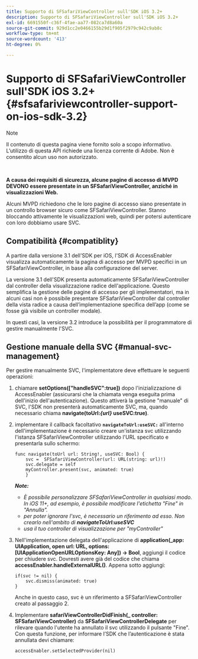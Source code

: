 ```yaml
---
title: Supporto di SFSafariViewController sull'SDK iOS 3.2+
description: Supporto di SFSafariViewController sull'SDK iOS 3.2+
exl-id: 6691550f-c36f-4fae-aa77-082ca7d8a60a
source-git-commit: 929d1cc2e0466155b29d1f905f2979c942c9ab8c
workflow-type: tm+mt
source-wordcount: '413'
ht-degree: 0%

---
```


# Supporto di SFSafariViewController sull&#39;SDK iOS 3.2+ {#sfsafariviewcontroller-support-on-ios-sdk-3.2}

>[!NOTE]
>
>Il contenuto di questa pagina viene fornito solo a scopo informativo. L’utilizzo di questa API richiede una licenza corrente di Adobe. Non è consentito alcun uso non autorizzato.

</br>


**A causa dei requisiti di sicurezza, alcune pagine di accesso di MVPD DEVONO essere presentate in un SFSafariViewController, anziché in visualizzazioni Web.**

Alcuni MVPD richiedono che le loro pagine di accesso siano presentate in un controllo browser sicuro come SFSafariViewController. Stanno bloccando attivamente le visualizzazioni web, quindi per potersi autenticare con loro dobbiamo usare SVC.

## Compatibilità {#compatiblity}

A partire dalla versione 3.1 dell&#39;SDK per iOS, l&#39;SDK di AccessEnabler visualizza automaticamente la pagina di accesso per MVPD specifici in un SFSafariViewController, in base alla configurazione del server.

La versione 3.1 dell&#39;SDK presenta automaticamente SFSafariViewController dal controller della visualizzazione radice dell&#39;applicazione. Questo semplifica la gestione delle pagine di accesso per gli implementatori, ma in alcuni casi non è possibile presentare SFSafariViewController dal controller della vista radice a causa dell’implementazione specifica dell’app (come se fosse già visibile un controller modale).

In questi casi, la versione 3.2 introduce la possibilità per il programmatore di gestire manualmente l&#39;SVC.

## Gestione manuale della SVC {#manual-svc-management}

Per gestire manualmente SVC, l&#39;implementatore deve effettuare le seguenti operazioni:


1. chiamare **setOptions([&quot;handleSVC&quot;:true])** dopo l&#39;inizializzazione di AccessEnabler (assicurarsi che la chiamata venga eseguita prima dell&#39;inizio dell&#39;autenticazione). Questo attiverà la gestione &quot;manuale&quot; di SVC, l&#39;SDK non presenterà automaticamente SVC, ma, quando necessario     chiama **navigate(toUrl:*{url}* useSVC:true)**.

1. implementare il callback facoltativo **`navigateToUrl:useSVC:`** all&#39;interno dell&#39;implementazione è necessario creare un&#39;istanza svc utilizzando l&#39;istanza SFSafariViewController utilizzando l&#39;URL specificato e presentarla sullo schermo:

   ```obj-c
   func navigate(toUrl url: String!, useSVC: Bool) {
       svc =  SFSafariViewController(url: URL(string: url)!)
       svc.delegate = self
       myController.present(svc, animated: true)
       }
   ```

   ***Note:***

   - *È possibile personalizzare SFSafariViewController in qualsiasi modo. In iOS 11+, ad esempio, è possibile modificare l&#39;etichetta &quot;Fine&quot; in &quot;Annulla&quot;.*
   - *per poter ignorare l&#39;svc, è necessario un riferimento ad esso. Non crearlo nell&#39;ambito di **navigateToUrl:useSVC***
   - *usa il tuo controller di visualizzazione per &quot;myController&quot;*


1. Nell&#39;implementazione delegata dell&#39;applicazione di **application(\_app: UIApplication, open url: URL, options: \[UIApplicationOpenURLOptionsKey: Any\]) -\> Bool**, aggiungi il codice per chiudere svc. Dovresti avere già del codice che chiama **accessEnabler.handleExternalURL()**. Appena sotto aggiungi:

   ```obj-c
   if(svc != nil) {
       svc.dismiss(animated: true)
   }
   ```

   Anche in questo caso, svc è un riferimento a SFSafariViewController creato al passaggio 2.


1. Implementare **safariViewControllerDidFinish(\_ controller: SFSafariViewController)** da **SFSafariViewControllerDelegate** per rilevare quando l&#39;utente ha annullato il svc utilizzando il pulsante &quot;Fine&quot;. Con questa funzione, per informare l’SDK che l’autenticazione è stata annullata devi chiamare:

   ```obj-c
   accessEnabler.setSelectedProvider(nil)
   ```
